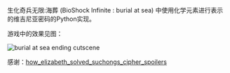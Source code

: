 生化奇兵无限:海葬 (BioShock Infinite : burial at sea) 中使用化学元素进行表示的维吉尼亚密码的Python实现。

游戏中的效果见图：

![burial at sea ending cutscene](https://tva3.sinaimg.cn/large/005HsX6Pgy1h8lhkatznxj30z90iz3zi.jpg)

感谢：[how_elizabeth_solved_suchongs_cipher_spoilers](https://www.reddit.com/r/Bioshock/comments/233v2k/how_elizabeth_solved_suchongs_cipher_spoilers/)
